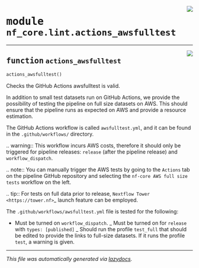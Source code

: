 <!-- markdownlint-disable -->

<a href="../../../../../../tools/nf_core/lint/actions_awsfulltest.py#L0"><img align="right" style="float:right;" src="https://img.shields.io/badge/-source-cccccc?style=flat-square"></a>

# <kbd>module</kbd> `nf_core.lint.actions_awsfulltest`

---

<a href="../../../../../../tools/nf_core/lint/actions_awsfulltest.py#L6"><img align="right" style="float:right;" src="https://img.shields.io/badge/-source-cccccc?style=flat-square"></a>

## <kbd>function</kbd> `actions_awsfulltest`

```python
actions_awsfulltest()
```

Checks the GitHub Actions awsfulltest is valid.

In addition to small test datasets run on GitHub Actions, we provide the possibility of testing the pipeline on full size datasets on AWS. This should ensure that the pipeline runs as expected on AWS and provide a resource estimation.

The GitHub Actions workflow is called `awsfulltest.yml`, and it can be found in the `.github/workflows/` directory.

.. warning:: This workflow incurs AWS costs, therefore it should only be triggered for pipeline releases: `release` (after the pipeline release) and `workflow_dispatch`.

.. note:: You can manually trigger the AWS tests by going to the `Actions` tab on the pipeline GitHub repository and selecting the `nf-core AWS full size tests` workflow on the left.

.. tip:: For tests on full data prior to release, `Nextflow Tower <https://tower.nf>`\_ launch feature can be employed.

The `.github/workflows/awsfulltest.yml` file is tested for the following:

- Must be turned on `workflow_dispatch`. _ Must be turned on for `release` with `types: [published]` _ Should run the profile `test_full` that should be edited to provide the links to full-size datasets. If it runs the profile `test`, a warning is given.

---

_This file was automatically generated via [lazydocs](https://github.com/ml-tooling/lazydocs)._
